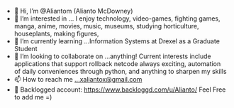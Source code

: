 - 👋 Hi, I’m @Aliantom (Alianto McDowney)
- 👀 I’m interested in ... I enjoy technology, video-games, fighting games, manga, anime, movies, music, museums, studying horticulture, houseplants,
making figures,
- 🌱 I’m currently learning ...Information Systems at Drexel as a Graduate Student
- 💞️ I’m looking to collaborate on ...anything! Current interests include applications that support rollback netcode always exciting, automation
of daily conveniences through python, and anything to sharpen my skills
- 📫 How to reach me ...xaliantox@gmail.com
- 🌸 Backlogged account: https://www.backloggd.com/u/Alianto/
Feel Free to add me =)

<!---
--->
